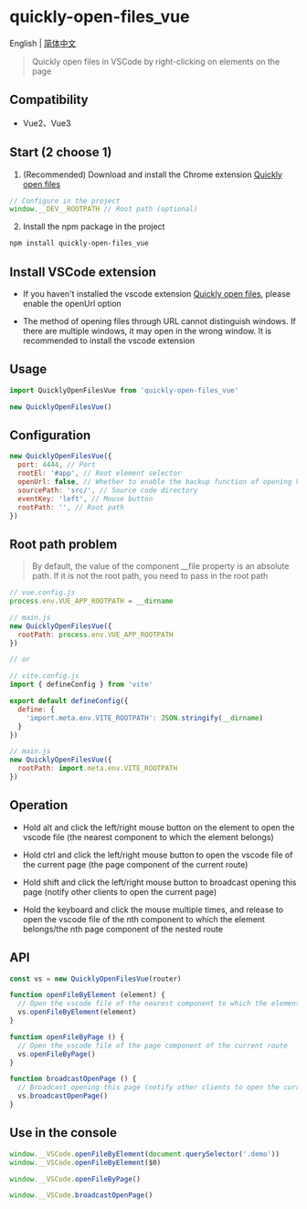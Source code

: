 # quickly-open-files_vue

English | [简体中文](./README.zh-CN.md)

> Quickly open files in VSCode by right-clicking on elements on the page

## Compatibility

- Vue2、Vue3

## Start (2 choose 1)

1. (Recommended) Download and install the Chrome extension [Quickly open files](https://github.com/jian-qin/quickly-open-files_vue/releases)

```javascript
// Configure in the project
window.__DEV__ROOTPATH // Root path (optional)
```

2. Install the npm package in the project

```bash
npm install quickly-open-files_vue
```

## Install VSCode extension

- If you haven't installed the vscode extension [Quickly open files](https://marketplace.visualstudio.com/items?itemName=jian-qin.quickly-open-files), please enable the openUrl option

- The method of opening files through URL cannot distinguish windows. If there are multiple windows, it may open in the wrong window. It is recommended to install the vscode extension

## Usage

```javascript
import QuicklyOpenFilesVue from 'quickly-open-files_vue'

new QuicklyOpenFilesVue()
```

## Configuration

```javascript
new QuicklyOpenFilesVue({
  port: 4444, // Port
  rootEl: '#app', // Root element selector
  openUrl: false, // Whether to enable the backup function of opening VSCode with URL
  sourcePath: 'src/', // Source code directory
  eventKey: 'left', // Mouse button
  rootPath: '', // Root path
})
```

## Root path problem

> By default, the value of the component __file property is an absolute path. If it is not the root path, you need to pass in the root path

```javascript
// vue.config.js
process.env.VUE_APP_ROOTPATH = __dirname

// main.js
new QuicklyOpenFilesVue({
  rootPath: process.env.VUE_APP_ROOTPATH
})

// or

// vite.config.js
import { defineConfig } from 'vite'

export default defineConfig({
  define: {
    'import.meta.env.VITE_ROOTPATH': JSON.stringify(__dirname)
  }
})

// main.js
new QuicklyOpenFilesVue({
  rootPath: import.meta.env.VITE_ROOTPATH
})
```

## Operation

- Hold alt and click the left/right mouse button on the element to open the vscode file (the nearest component to which the element belongs)

- Hold ctrl and click the left/right mouse button to open the vscode file of the current page (the page component of the current route)

- Hold shift and click the left/right mouse button to broadcast opening this page (notify other clients to open the current page)

- Hold the keyboard and click the mouse multiple times, and release to open the vscode file of the nth component to which the element belongs/the nth page component of the nested route

## API

```javascript
const vs = new QuicklyOpenFilesVue(router)

function openFileByElement (element) {
  // Open the vscode file of the nearest component to which the element belongs
  vs.openFileByElement(element)
}

function openFileByPage () {
  // Open the vscode file of the page component of the current route
  vs.openFileByPage()
}

function broadcastOpenPage () {
  // Broadcast opening this page (notify other clients to open the current page)
  vs.broadcastOpenPage()
}
```

## Use in the console

```javascript
window.__VSCode.openFileByElement(document.querySelector('.demo'))
window.__VSCode.openFileByElement($0)

window.__VSCode.openFileByPage()

window.__VSCode.broadcastOpenPage()
```